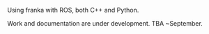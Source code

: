 Using franka with ROS, both C++ and Python.

Work and documentation are under development. TBA ~September.
